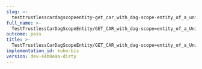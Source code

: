 ```yaml
---
slug: >-
  testtrustlesscardagscopeentity-get_car_with_dag-scope-entity_of_a_unixfs_directory_(format-car)-header_accept-ranges
full_name: >-
  TestTrustlessCarDagScopeEntity/GET_CAR_with_dag-scope=entity_of_a_UnixFS_directory_(format=car)/Header_Accept-Ranges
outcome: pass
title: >-
  TestTrustlessCarDagScopeEntity/GET_CAR_with_dag-scope=entity_of_a_UnixFS_directory_(format=car)/Header_Accept-Ranges
implementation_id: kubo-bis
version: dev-44b0eaa-dirty
---
```


